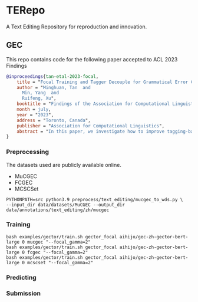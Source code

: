 TERepo
===============

A Text Editing Repository for reproduction and innovation.

GEC
---
This repo contains code for the following paper accepted to ACL 2023 Findings
```bibtex
@inproceedings{tan-etal-2023-focal,
    title = "Focal Training and Tagger Decouple for Grammatical Error Correction",
    author = "Minghuan, Tan  and
      Min, Yang  and
      Ruifeng, Xu",
    booktitle = "Findings of the Association for Computational Linguistics: ACL 2023",
    month = july,
    year = "2023",
    address = "Toronto, Canada",
    publisher = "Association for Computational Linguistics",
    abstract = "In this paper, we investigate how to improve tagging-based Grammatical Error Correction models. We address two issues of current tagging-based approaches, label imbalance issue, and tagging entanglement issue. Then we propose to down-weight the loss of correctly classified labels using Focal Loss and decouple the error detection layer from the label tagging layer through an extra self-attention-based matching module. Experiments on three recent Chinese Grammatical Error Correction datasets show that our proposed methods are effective. We further analyze choices of hyper-parameters for Focal Loss and inference tweaking.",
}
```

### Preprocessing

The datasets used are publicly available online.

* MuCGEC 
* FCGEC
* MCSCSet

```shell
PYTHONPATH=src python3.9 preprocess/text_editing/mucgec_to_wds.py \
--input_dir data/datasets/MuCGEC --output_dir data/annotations/text_editing/zh/mucgec 
```

### Training

```shell
bash examples/gector/train.sh gector_focal aihijo/gec-zh-gector-bert-large 0 mucgec "--focal_gamma=2"
bash examples/gector/train.sh gector_focal aihijo/gec-zh-gector-bert-large 0 fcgec "--focal_gamma=2"
bash examples/gector/train.sh gector_focal aihijo/gec-zh-gector-bert-large 0 mcscset "--focal_gamma=2"
```

### Predicting

### Submission
